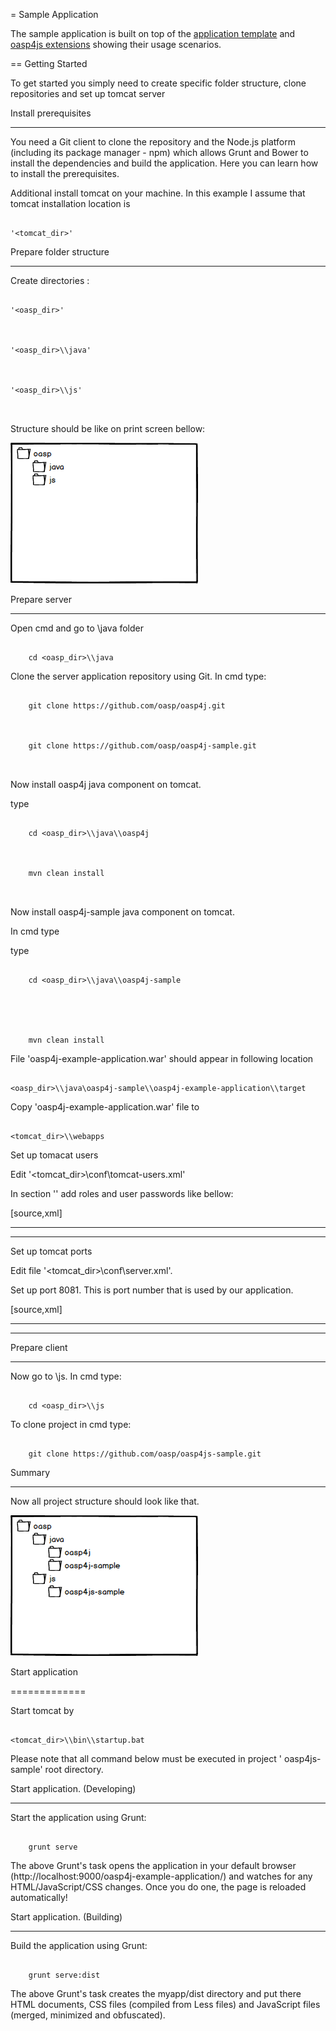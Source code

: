 = Sample Application



The sample application is built on top of the [application template](https://github.com/oasp/oasp4js-app-template) and [oasp4js extensions](https://github.com/oasp/oasp4js) showing their usage scenarios.







== Getting Started

To get started you simply need to create specific folder structure, clone repositories and set up tomcat server







Install prerequisites

-----



You need a Git client to clone the repository and the Node.js platform (including its package manager - npm) which allows Grunt and Bower to install the dependencies and build the application. Here you can learn how to install the prerequisites.

Additional install tomcat on your machine. In this example I assume that tomcat installation location is 



```

'<tomcat_dir>'

```









Prepare folder structure

-----



Create directories :





```

'<oasp_dir>'



'<oasp_dir>\\java'



'<oasp_dir>\\js'



```







Structure should be like on print screen bellow: 



![Image](/image/folder_struc_1.png?raw=true)







Prepare server

-----



Open cmd and go to \\java folder



```  

    cd <oasp_dir>\\java 

```



Clone the server application repository using Git. In cmd type:



```  

    git clone https://github.com/oasp/oasp4j.git



    git clone https://github.com/oasp/oasp4j-sample.git 

    

```





Now install oasp4j  java component on tomcat. 



type



```  

    cd <oasp_dir>\\java\\oasp4j 



    mvn clean install 



```





Now install oasp4j-sample java component on tomcat.

In cmd type



type



```

    cd <oasp_dir>\\java\\oasp4j-sample 





    mvn clean install

```





File 'oasp4j-example-application.war'  should appear in following location

``` 

<oasp_dir>\\java\oasp4j-sample\\oasp4j-example-application\\target 

```



Copy 'oasp4j-example-application.war'  file to 

```

<tomcat_dir>\\webapps

```





Set up tomacat users 



Edit '<tomcat_dir>\\conf\\tomcat-users.xml'

In section '<tomcat-user>'  add roles and user passwords  like bellow:









[source,xml]

----



<tomcat-users>

  <role rolename="Chief"/>

  <role rolename="Waiter"/>

  <role rolename="Cook"/>

  <role rolename="Barkeeper"/>

  <user password="chief" roles="Chief" username="chief"/>

  <user password="waiter" roles="Waiter" username="waiter"/>

  <user password="barkeeper" roles="Barkeeper"   username="barkeeper"/>

  <user password="cook" roles="Cook" username="cook"/>

</tomcat-users>

----





Set up tomcat ports

	

Edit file '<tomcat_dir>\\conf\\server.xml'. 

Set up port 8081. This is port number that is used by our application.

[source,xml]

----

<Connector connectionTimeout="20000" port="8081" protocol="HTTP/1.1" redirectPort="8443"/>

----









Prepare client

-----



Now go to \\js. In cmd type: 	

  



``` 

    cd <oasp_dir>\\js 

```





To clone project in cmd type: 

	

```

    git clone https://github.com/oasp/oasp4js-sample.git 

```





Summary

-----



Now all project structure should look like that.



![Image](/image/folder_struc_2.png?raw=true)







Start application

=============



Start tomcat by  

```

<tomcat_dir>\\bin\\startup.bat 

```



Please note that all command below must be executed in project ' oasp4js-sample'  root directory.





Start application. (Developing)

-----



Start the application using Grunt:



``` 

    grunt serve

```



The above Grunt's task opens the application in your default browser (http://localhost:9000/oasp4j-example-application/)  and watches for any HTML/JavaScript/CSS changes. Once you do one, the page is reloaded automatically!



Start application. (Building)

-----



Build the application using Grunt:



``` 

    grunt serve:dist

```



The above Grunt's task creates the myapp/dist directory and put there HTML documents, CSS files (compiled from Less files) and JavaScript files (merged, minimized and obfuscated).

















